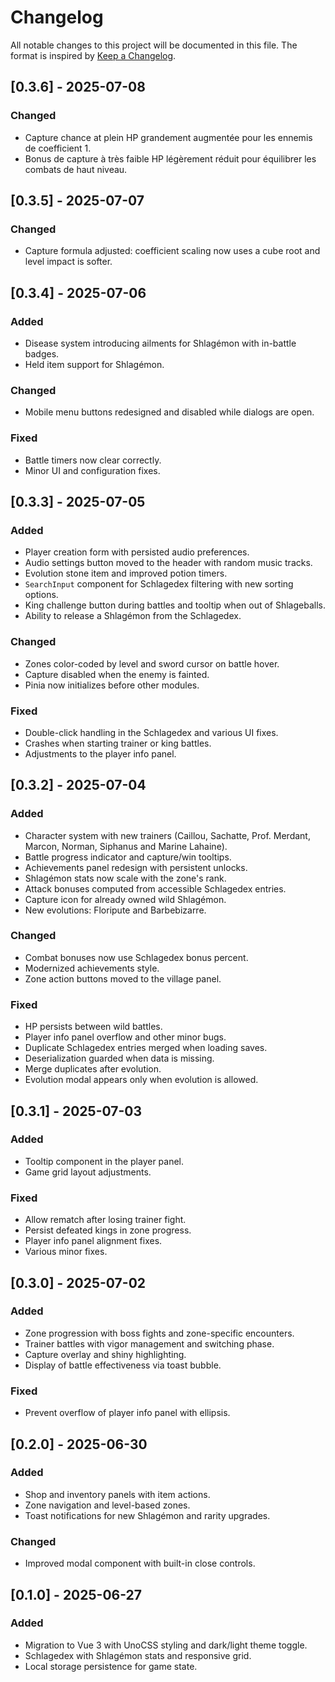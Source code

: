 # Changelog

All notable changes to this project will be documented in this file.
The format is inspired by [Keep a Changelog](https://keepachangelog.com/en/1.0.0/).

## [0.3.6] - 2025-07-08

### Changed

- Capture chance at plein HP grandement augmentée pour les ennemis de coefficient 1.
- Bonus de capture à très faible HP légèrement réduit pour équilibrer les combats de haut niveau.

## [0.3.5] - 2025-07-07

### Changed

- Capture formula adjusted: coefficient scaling now uses a cube root and level impact is softer.

## [0.3.4] - 2025-07-06

### Added

- Disease system introducing ailments for Shlagémon with in-battle badges.
- Held item support for Shlagémon.

### Changed

- Mobile menu buttons redesigned and disabled while dialogs are open.

### Fixed

- Battle timers now clear correctly.
- Minor UI and configuration fixes.

## [0.3.3] - 2025-07-05

### Added

- Player creation form with persisted audio preferences.
- Audio settings button moved to the header with random music tracks.
- Evolution stone item and improved potion timers.
- `SearchInput` component for Schlagedex filtering with new sorting options.
- King challenge button during battles and tooltip when out of Shlageballs.
- Ability to release a Shlagémon from the Schlagedex.

### Changed

- Zones color-coded by level and sword cursor on battle hover.
- Capture disabled when the enemy is fainted.
- Pinia now initializes before other modules.

### Fixed

- Double-click handling in the Schlagedex and various UI fixes.
- Crashes when starting trainer or king battles.
- Adjustments to the player info panel.

## [0.3.2] - 2025-07-04

### Added

- Character system with new trainers (Caillou, Sachatte, Prof. Merdant, Marcon, Norman, Siphanus and Marine Lahaine).
- Battle progress indicator and capture/win tooltips.
- Achievements panel redesign with persistent unlocks.
- Shlagémon stats now scale with the zone's rank.
- Attack bonuses computed from accessible Schlagedex entries.
- Capture icon for already owned wild Shlagémon.
- New evolutions: Floripute and Barbebizarre.

### Changed

- Combat bonuses now use Schlagedex bonus percent.
- Modernized achievements style.
- Zone action buttons moved to the village panel.

### Fixed

- HP persists between wild battles.
- Player info panel overflow and other minor bugs.
- Duplicate Schlagedex entries merged when loading saves.
- Deserialization guarded when data is missing.
- Merge duplicates after evolution.
- Evolution modal appears only when evolution is allowed.

## [0.3.1] - 2025-07-03

### Added

- Tooltip component in the player panel.
- Game grid layout adjustments.

### Fixed

- Allow rematch after losing trainer fight.
- Persist defeated kings in zone progress.
- Player info panel alignment fixes.
- Various minor fixes.

## [0.3.0] - 2025-07-02

### Added

- Zone progression with boss fights and zone-specific encounters.
- Trainer battles with vigor management and switching phase.
- Capture overlay and shiny highlighting.
- Display of battle effectiveness via toast bubble.

### Fixed

- Prevent overflow of player info panel with ellipsis.

## [0.2.0] - 2025-06-30

### Added

- Shop and inventory panels with item actions.
- Zone navigation and level-based zones.
- Toast notifications for new Shlagémon and rarity upgrades.

### Changed

- Improved modal component with built-in close controls.

## [0.1.0] - 2025-06-27

### Added

- Migration to Vue 3 with UnoCSS styling and dark/light theme toggle.
- Schlagedex with Shlagémon stats and responsive grid.
- Local storage persistence for game state.
